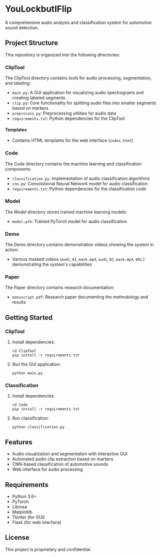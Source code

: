 # YouLockbutIFlip

A comprehensive audio analysis and classification system for automotive sound detection.

## Project Structure

This repository is organized into the following directories:

### ClipTool

The ClipTool directory contains tools for audio processing, segmentation, and labeling:

- `main.py`: A GUI application for visualizing audio spectrograms and creating labeled segments
- `clip.py`: Core functionality for splitting audio files into smaller segments based on markers
- `preprocess.py`: Preprocessing utilities for audio data
- `requirements.txt`: Python dependencies for the ClipTool

#### Templates

- Contains HTML templates for the web interface (`index.html`)

### Code

The Code directory contains the machine learning and classification components:

- `classification.py`: Implementation of audio classification algorithms
- `cnn.py`: Convolutional Neural Network model for audio classification
- `requirements.txt`: Python dependencies for the classification code

### Model

The Model directory stores trained machine learning models:

- `model.pth`: Trained PyTorch model for audio classification

### Demo

The Demo directory contains demonstration videos showing the system in action:

- Various masked videos (`audi_01_mask.mp4`, `audi_02_mask.mp4`, etc.) demonstrating the system's capabilities

### Paper

The Paper directory contains research documentation:

- `manuscript.pdf`: Research paper documenting the methodology and results

## Getting Started

### ClipTool

1. Install dependencies:
   ```
   cd ClipTool
   pip install -r requirements.txt
   ```

2. Run the GUI application:
   ```
   python main.py
   ```


### Classification

1. Install dependencies:
   ```
   cd Code
   pip install -r requirements.txt
   ```

2. Run classification:
   ```
   python classification.py
   ```

## Features

- Audio visualization and segmentation with interactive GUI
- Automated audio clip extraction based on markers
- CNN-based classification of automotive sounds
- Web interface for audio processing

## Requirements

- Python 3.6+
- PyTorch
- Librosa
- Matplotlib
- Tkinter (for GUI)
- Flask (for web interface)

## License

This project is proprietary and confidential.

